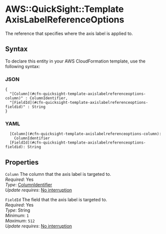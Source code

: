 # AWS::QuickSight::Template AxisLabelReferenceOptions<a name="aws-properties-quicksight-template-axislabelreferenceoptions"></a>

The reference that specifies where the axis label is applied to\.

## Syntax<a name="aws-properties-quicksight-template-axislabelreferenceoptions-syntax"></a>

To declare this entity in your AWS CloudFormation template, use the following syntax:

### JSON<a name="aws-properties-quicksight-template-axislabelreferenceoptions-syntax.json"></a>

```
{
  "[Column](#cfn-quicksight-template-axislabelreferenceoptions-column)" : ColumnIdentifier,
  "[FieldId](#cfn-quicksight-template-axislabelreferenceoptions-fieldid)" : String
}
```

### YAML<a name="aws-properties-quicksight-template-axislabelreferenceoptions-syntax.yaml"></a>

```
  [Column](#cfn-quicksight-template-axislabelreferenceoptions-column):
    ColumnIdentifier
  [FieldId](#cfn-quicksight-template-axislabelreferenceoptions-fieldid): String
```

## Properties<a name="aws-properties-quicksight-template-axislabelreferenceoptions-properties"></a>

`Column` <a name="cfn-quicksight-template-axislabelreferenceoptions-column"></a>
The column that the axis label is targeted to\.  
_Required_: Yes  
_Type_: [ColumnIdentifier](aws-properties-quicksight-template-columnidentifier.md)  
_Update requires_: [No interruption](https://docs.aws.amazon.com/AWSCloudFormation/latest/UserGuide/using-cfn-updating-stacks-update-behaviors.html#update-no-interrupt)

`FieldId` <a name="cfn-quicksight-template-axislabelreferenceoptions-fieldid"></a>
The field that the axis label is targeted to\.  
_Required_: Yes  
_Type_: String  
_Minimum_: `1`  
_Maximum_: `512`  
_Update requires_: [No interruption](https://docs.aws.amazon.com/AWSCloudFormation/latest/UserGuide/using-cfn-updating-stacks-update-behaviors.html#update-no-interrupt)
